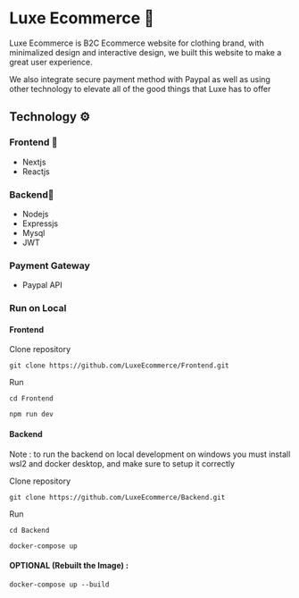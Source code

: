# Luxe Ecommerce 🧥
 
Luxe Ecommerce is B2C Ecommerce website for clothing brand, with minimalized design and interactive design, we built this website to make a great user experience.

We also integrate secure payment method with Paypal as well as using other technology to elevate all of the good things that Luxe has to offer

## Technology ⚙️

### Frontend 🌟

- Nextjs
- Reactjs

### Backend💾

 - Nodejs
 - Expressjs
 - Mysql
 - JWT

### Payment Gateway

- Paypal API

### Run on Local

#### Frontend

Clone repository

```
git clone https://github.com/LuxeEcommerce/Frontend.git
```

Run

```
cd Frontend
```
```
npm run dev
```

#### Backend

Note : to run the backend on local development on windows you must install wsl2 and docker desktop, and make sure to setup it correctly

Clone repository

```
git clone https://github.com/LuxeEcommerce/Backend.git
```
Run

```
cd Backend
```
```
docker-compose up
```

#### OPTIONAL (Rebuilt the Image) :
```
docker-compose up --build
```
